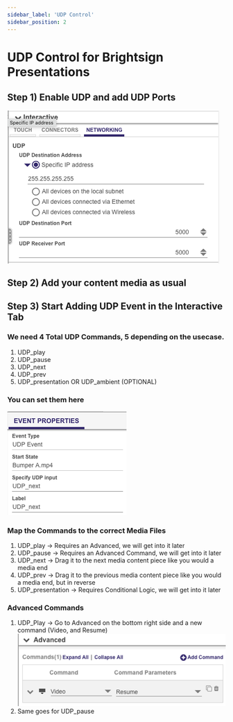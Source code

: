 ```yaml
---
sidebar_label: 'UDP Control'
sidebar_position: 2
---
```

# UDP Control for Brightsign Presentations

## Step 1) Enable UDP and add UDP Ports
![](udp-port.png)

## Step 2) Add your content media as usual

## Step 3) Start Adding UDP Event in the Interactive Tab
### We need 4 Total UDP Commands, 5 depending on the usecase.
1. UDP_play
2. UDP_pause
3. UDP_next
4. UDP_prev
5. UDP_presentation OR UDP_ambient (OPTIONAL)

### You can set them here
![](udp-input.png)

### Map the Commands to the correct Media Files
1. UDP_play -> Requires an Advanced, we will get into it later
2. UDP_pause -> Requires an Advanced Command, we will get into it later
3. UDP_next -> Drag it to the next media content piece like you would a media end
4. UDP_prev -> Drag it to the previous media content piece like you would a media end, but in reverse
5. UDP_presentation -> Requires Conditional Logic, we will get into it later

### Advanced Commands
1. UDP_Play -> Go to Advanced on the bottom right side and a new command (Video, and Resume)
![](udp-play.png)
2. Same goes for UDP_pause
